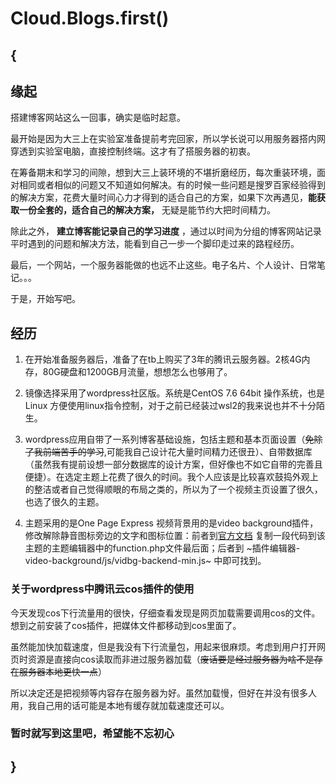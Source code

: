 # Cloud.Blogs.first()

## {

## 缘起

搭建博客网站这么一回事，确实是临时起意。

最开始是因为大三上在实验室准备提前考完回家，所以学长说可以用服务器搭内网穿透到实验室电脑，直接控制终端。这才有了搭服务器的初衷。

在筹备期末和学习的间隙，想到大三上装环境的不堪折磨经历，每次重装环境，面对相同或者相似的问题又不知道如何解决。有的时候一些问题是搜罗百家经验得到的解决方案，花费大量时间心力才得到的适合自己的方案，如果下次再遇见，**能获取一份全套的，适合自己的解决方案，** 无疑是能节约大把时间精力。

除此之外， **建立博客能记录自己的学习进度** ，通过以时间为分组的博客网站记录平时遇到的问题和解决方法，能看到自己一步一个脚印走过来的路程经历。

最后，一个网站，一个服务器能做的也远不止这些。电子名片、个人设计、日常笔记。。。

于是，开始写吧。

## 经历

1. 在开始准备服务器后，准备了在tb上购买了3年的腾讯云服务器。2核4G内存，80G硬盘和1200GB月流量，想想怎么也够用了。

2. 镜像选择采用了wordpress社区版。系统是CentOS 7.6 64bit 操作系统，也是Linux 方便使用linux指令控制，对于之前已经装过wsl2的我来说也并不十分陌生。

3. wordpress应用自带了一系列博客基础设施，包括主题和基本页面设置（~~免除了我前端苦手的学习~~,可能我自己设计花大量时间精力还很丑）、自带数据库（虽然我有提前设想一部分数据库的设计方案，但好像也不如它自带的完善且便捷）。在选定主题上花费了很久的时间。我个人应该是比较喜欢鼓捣外观上的整洁或者自己觉得顺眼的布局之类的，所以为了一个视频主页设置了很久，也选了很久的主题。

4. 主题采用的是One Page Express
   视频背景用的是video background插件，修改解除静音图标旁边的文字和图标位置：前者到[官方文档](https://docs.pushlabs.co/video-background/filters/change-tap-to-unmute-text) 复制一段代码到该主题的主题编辑器中的function.php文件最后面；后者到
   ~插件编辑器-video-background/js/vidbg-backend-min.js~
   中即可找到。

### 关于wordpress中腾讯云cos插件的使用

今天发现cos下行流量用的很快，仔细查看发现是网页加载需要调用cos的文件。想到之前安装了cos插件，把媒体文件都移动到cos里面了。

虽然能加快加载速度，但是我没有下行流量包，用起来很麻烦。考虑到用户打开网页时资源是直接向cos读取而非进过服务器加载（~~废话要是经过服务器为啥不是存在服务器本地更快一点~~）

所以决定还是把视频等内容存在服务器为好。虽然加载慢，但好在并没有很多人用，我自己用的话可能是本地有缓存就加载速度还可以。

### 暂时就写到这里吧，希望能不忘初心

## }
